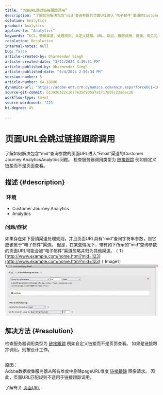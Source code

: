 ```yaml
---
title: “页面URL跳过链接跟踪调用”
description: “了解如何解决包含‘mid’查询参数的页面URL进入‘电子邮件’渠道的Customer Journey AnalyticsAnalytics问题。”
solution: Analytics
product: Analytics
applies-to: "Analytics"
keywords: “KCS、营销渠道、处理规则、自定义链接、URL、跳过、跟踪调用、页面、常见问题解答”
resolution: Resolution
internal-notes: null
bug: false
article-created-by: Dharmender Singh
article-created-date: "3/11/2024 4:39:51 PM"
article-published-by: Dharmender Singh
article-published-date: "6/4/2024 2:56:34 PM"
version-number: 5
article-number: KA-18006
dynamics-url: "https://adobe-ent.crm.dynamics.com/main.aspx?forceUCI=1&pagetype=entityrecord&etn=knowledgearticle&id=d6df2cf9-c5df-ee11-904c-6045bd05e816"
source-git-commit: b13936322c1677e35d905a7a1717805c22a6ec26
workflow-type: tm+mt
source-wordcount: '223'
ht-degree: 4%

---
```


# 页面URL会跳过链接跟踪调用


了解如何解决包含“mid”查询参数的页面URL进入“Email”渠道的Customer Journey AnalyticsAnalytics问题。 检查服务器调用类型为 [链接跟踪](https://experienceleague.adobe.com/docs/analytics/implementation/vars/functions/tl-method.html?lang=zh-Hans) 例如自定义链接而不是页面查看。

## 描述 {#description}


### <b> 环境</b>

- Customer Journey Analytics
- Analytics




### <b>问题/症状</b>

如果存在如下营销渠道处理规则，并且页面URL具有“mid”查询字符串参数，则它应该属于“电子邮件”渠道。
但是，在某些情况下，带有如下所示的“mid”查询参数的页面URL可能会被“电子邮件”渠道忽略并归为其他渠道。
`[` 1`]`  [http://www.example.com/home.html?mid=123](http://www.example.com/home.html?mid=123)
`[` Image1`]`
![](assets/___d9df2cf9-c5df-ee11-904c-6045bd05e816___.png)


## 解决方法 {#resolution}




检查服务器调用类型为 [链接跟踪](https://experienceleague.adobe.com/docs/analytics/implementation/vars/functions/tl-method.html?lang=zh-Hans) 例如自定义链接而不是页面查看。 如果是链接跟踪调用，则按设计工作。




<br>原因：<br>
Adobe数据收集服务器从所有维度中删除pageURL维度 [链接跟踪](https://experienceleague.adobe.com/docs/analytics/implementation/vars/functions/tl-method.html?lang=zh-Hans) 图像请求。 因此，页面URL匹配规则不适用于链接跟踪调用。

了解有关 [页面URL](https://experienceleague.adobe.com/docs/analytics/implementation/vars/page-vars/pageurl.html?lang=zh-Hans) .
